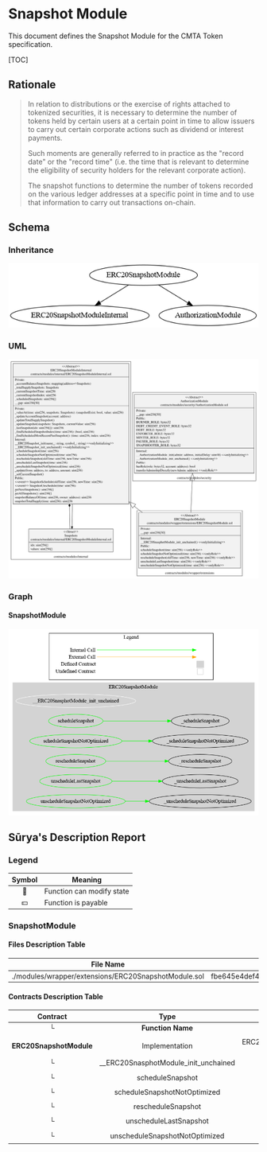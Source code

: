 # Snapshot Module

This document defines the Snapshot Module for the CMTA Token specification. 

[TOC]

## Rationale

> In relation to distributions or the exercise of rights attached to tokenized securities, it is necessary to determine the number of tokens held by certain users at a certain point in time to allow issuers to carry out certain corporate actions such as dividend or interest payments. 
>
> Such moments are generally referred to in practice as the "record date" or the "record time" (i.e. the time that is relevant to determine the eligibility of security holders for the relevant corporate action). 
>
> The snapshot functions to determine the number of tokens recorded on the various ledger addresses at a specific point in time and to use that information to carry out transactions on-chain.

## Schema

### Inheritance

![surya_inheritance_ERC20SnapshotModule.sol](../../schema/surya_inheritance/surya_inheritance_ERC20SnapshotModule.sol.png)

### UML

![SnapshotModule](../../schema/sol2uml/ERC20SnapshotModule.svg)

### Graph

#### SnapshotModule

![surya_graph_ERC20SnapshotModule.sol](../../schema/surya_graph/surya_graph_ERC20SnapshotModule.sol.png)

## Sūrya's Description Report

### Legend

| Symbol | Meaning                   |
| :----: | ------------------------- |
|   🛑    | Function can modify state |
|   💵    | Function is payable       |

### SnapshotModule

#### Files Description Table


| File Name                                            | SHA-1 Hash                               |
| ---------------------------------------------------- | ---------------------------------------- |
| ./modules/wrapper/extensions/ERC20SnapshotModule.sol | fbe645e4def4944ea02fa9b07ecd3dfe367ff725 |


#### Contracts Description Table


|        Contract         |                 Type                 |                      Bases                       |                |                  |
| :---------------------: | :----------------------------------: | :----------------------------------------------: | :------------: | :--------------: |
|            └            |          **Function Name**           |                  **Visibility**                  | **Mutability** |  **Modifiers**   |
|                         |                                      |                                                  |                |                  |
| **ERC20SnapshotModule** |            Implementation            | ERC20SnapshotModuleInternal, AuthorizationModule |                |                  |
|            └            | __ERC20SnasphotModule_init_unchained |                    Internal 🔒                    |       🛑        | onlyInitializing |
|            └            |           scheduleSnapshot           |                     Public ❗️                     |       🛑        |     onlyRole     |
|            └            |     scheduleSnapshotNotOptimized     |                     Public ❗️                     |       🛑        |     onlyRole     |
|            └            |          rescheduleSnapshot          |                     Public ❗️                     |       🛑        |     onlyRole     |
|            └            |        unscheduleLastSnapshot        |                     Public ❗️                     |       🛑        |     onlyRole     |
|            └            |    unscheduleSnapshotNotOptimized    |                     Public ❗️                     |       🛑        |     onlyRole     |


